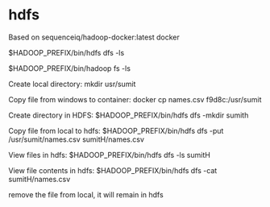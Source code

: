 # hdfs
Based on  sequenceiq/hadoop-docker:latest docker

$HADOOP_PREFIX/bin/hdfs dfs -ls

$HADOOP_PREFIX/bin/hadoop fs -ls

Create local directory: 
mkdir usr/sumit 

Copy file from windows to container: 
docker cp names.csv f9d8c:/usr/sumit

Create directory in HDFS: 
$HADOOP_PREFIX/bin/hdfs dfs -mkdir sumith

Copy file from local to hdfs: 
$HADOOP_PREFIX/bin/hdfs dfs -put /usr/sumit/names.csv sumitH/names.csv

View files in hdfs:
$HADOOP_PREFIX/bin/hdfs  dfs -ls sumitH

View file contents in hdfs:
$HADOOP_PREFIX/bin/hdfs  dfs -cat sumitH/names.csv

remove the file from local, it will remain in hdfs

